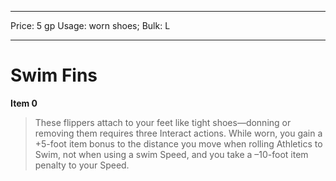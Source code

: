 
---
Price: 5 gp
Usage: worn shoes;
Bulk: L


---

# Swim Fins

**Item 0**

> These flippers attach to your feet like tight shoes—donning or removing them requires three Interact actions. While worn, you gain a +5-foot item bonus to the distance you move when rolling Athletics to Swim, not when using a swim Speed, and you take a –10-foot item penalty to your Speed.
